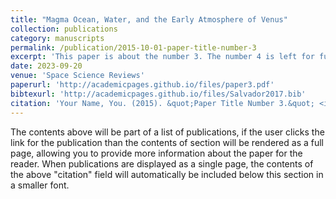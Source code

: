 ```yaml
---
title: "Magma Ocean, Water, and the Early Atmosphere of Venus"
collection: publications
category: manuscripts
permalink: /publication/2015-10-01-paper-title-number-3
excerpt: 'This paper is about the number 3. The number 4 is left for future work.'
date: 2023-09-20
venue: 'Space Science Reviews'
paperurl: 'http://academicpages.github.io/files/paper3.pdf'
bibtexurl: 'http://academicpages.github.io/files/Salvador2017.bib'
citation: 'Your Name, You. (2015). &quot;Paper Title Number 3.&quot; <i>Space Science Reviews</i>. 1(3).'
---
```


The contents above will be part of a list of publications, if the user clicks the link for the publication than the contents of section will be rendered as a full page, allowing you to provide more information about the paper for the reader. When publications are displayed as a single page, the contents of the above "citation" field will automatically be included below this section in a smaller font.